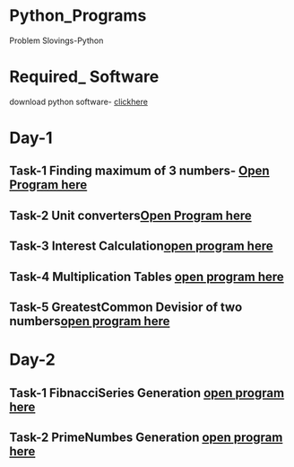 # Python_Programs
 
 Problem Slovings-Python

# Required_ Software
download python software- [clickhere](https://www.python.org/downloads/)

# Day-1
## Task-1 Finding maximum of 3 numbers- [Open Program here](https://github.com/anilpolineni/Python_Programs/blob/master/finding%203%20maxnumbers.py)


## Task-2 Unit converters[Open Program here](https://github.com/anilpolineni/Python_Programs/blob/master/unitconverters.py)

## Task-3 Interest Calculation[open program here](https://github.com/anilpolineni/Python_Programs/blob/master/interest%20calucation.py) 

## Task-4 Multiplication Tables [open program here](https://github.com/anilpolineni/Python_Programs/blob/master/Multiplaction%20Tables.py)

## Task-5 GreatestCommon Devisior of two numbers[open program here](https://github.com/anilpolineni/Python_Programs/blob/master/gcd.py)



# Day-2

## Task-1 FibnacciSeries Generation [open program here](https://github.com/anilpolineni/Python_Programs/blob/master/fibnacci%20number.py)

## Task-2 PrimeNumbes Generation [open program here](https://github.com/anilpolineni/Python_Programs/blob/master/prime%20numbers.py)

